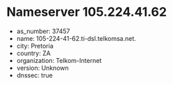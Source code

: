 # Nameserver 105.224.41.62

* as_number: 37457
* name: 105-224-41-62.ti-dsl.telkomsa.net.
* city: Pretoria
* country: ZA
* organization: Telkom-Internet
* version: Unknown
* dnssec: true
